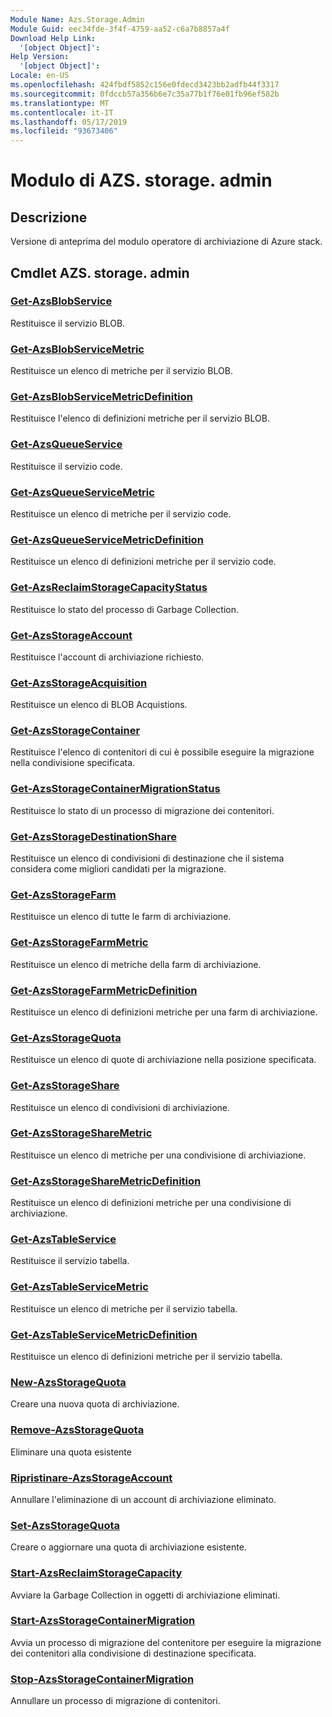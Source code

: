 ```yaml
---
Module Name: Azs.Storage.Admin
Module Guid: eec34fde-3f4f-4759-aa52-c6a7b8857a4f
Download Help Link:
  '[object Object]': 
Help Version:
  '[object Object]': 
Locale: en-US
ms.openlocfilehash: 424fbdf5852c156e0fdecd3423bb2adfb44f3317
ms.sourcegitcommit: 0fdccb57a356b6e7c35a77b1f76e01fb96ef582b
ms.translationtype: MT
ms.contentlocale: it-IT
ms.lasthandoff: 05/17/2019
ms.locfileid: "93673406"
---
```

# Modulo di AZS. storage. admin
## Descrizione
Versione di anteprima del modulo operatore di archiviazione di Azure stack.

## Cmdlet AZS. storage. admin
### [Get-AzsBlobService](Get-AzsBlobService.md)
Restituisce il servizio BLOB.

### [Get-AzsBlobServiceMetric](Get-AzsBlobServiceMetric.md)
Restituisce un elenco di metriche per il servizio BLOB.

### [Get-AzsBlobServiceMetricDefinition](Get-AzsBlobServiceMetricDefinition.md)
Restituisce l'elenco di definizioni metriche per il servizio BLOB.

### [Get-AzsQueueService](Get-AzsQueueService.md)
Restituisce il servizio code.

### [Get-AzsQueueServiceMetric](Get-AzsQueueServiceMetric.md)
Restituisce un elenco di metriche per il servizio code.

### [Get-AzsQueueServiceMetricDefinition](Get-AzsQueueServiceMetricDefinition.md)
Restituisce un elenco di definizioni metriche per il servizio code.

### [Get-AzsReclaimStorageCapacityStatus](Get-AzsReclaimStorageCapacityStatus.md)
Restituisce lo stato del processo di Garbage Collection.

### [Get-AzsStorageAccount](Get-AzsStorageAccount.md)
Restituisce l'account di archiviazione richiesto.

### [Get-AzsStorageAcquisition](Get-AzsStorageAcquisition.md)
Restituisce un elenco di BLOB Acquistions.

### [Get-AzsStorageContainer](Get-AzsStorageContainer.md)
Restituisce l'elenco di contenitori di cui è possibile eseguire la migrazione nella condivisione specificata.

### [Get-AzsStorageContainerMigrationStatus](Get-AzsStorageContainerMigrationStatus.md)
Restituisce lo stato di un processo di migrazione dei contenitori.

### [Get-AzsStorageDestinationShare](Get-AzsStorageDestinationShare.md)
Restituisce un elenco di condivisioni di destinazione che il sistema considera come migliori candidati per la migrazione.

### [Get-AzsStorageFarm](Get-AzsStorageFarm.md)
Restituisce un elenco di tutte le farm di archiviazione.

### [Get-AzsStorageFarmMetric](Get-AzsStorageFarmMetric.md)
Restituisce un elenco di metriche della farm di archiviazione.

### [Get-AzsStorageFarmMetricDefinition](Get-AzsStorageFarmMetricDefinition.md)
Restituisce un elenco di definizioni metriche per una farm di archiviazione.

### [Get-AzsStorageQuota](Get-AzsStorageQuota.md)
Restituisce un elenco di quote di archiviazione nella posizione specificata.

### [Get-AzsStorageShare](Get-AzsStorageShare.md)
Restituisce un elenco di condivisioni di archiviazione.

### [Get-AzsStorageShareMetric](Get-AzsStorageShareMetric.md)
Restituisce un elenco di metriche per una condivisione di archiviazione.

### [Get-AzsStorageShareMetricDefinition](Get-AzsStorageShareMetricDefinition.md)
Restituisce un elenco di definizioni metriche per una condivisione di archiviazione.

### [Get-AzsTableService](Get-AzsTableService.md)
Restituisce il servizio tabella.

### [Get-AzsTableServiceMetric](Get-AzsTableServiceMetric.md)
Restituisce un elenco di metriche per il servizio tabella.

### [Get-AzsTableServiceMetricDefinition](Get-AzsTableServiceMetricDefinition.md)
Restituisce un elenco di definizioni metriche per il servizio tabella.

### [New-AzsStorageQuota](New-AzsStorageQuota.md)
Creare una nuova quota di archiviazione.

### [Remove-AzsStorageQuota](Remove-AzsStorageQuota.md)
Eliminare una quota esistente

### [Ripristinare-AzsStorageAccount](Restore-AzsStorageAccount.md)
Annullare l'eliminazione di un account di archiviazione eliminato.

### [Set-AzsStorageQuota](Set-AzsStorageQuota.md)
Creare o aggiornare una quota di archiviazione esistente.

### [Start-AzsReclaimStorageCapacity](Start-AzsReclaimStorageCapacity.md)
Avviare la Garbage Collection in oggetti di archiviazione eliminati.

### [Start-AzsStorageContainerMigration](Start-AzsStorageContainerMigration.md)
Avvia un processo di migrazione del contenitore per eseguire la migrazione dei contenitori alla condivisione di destinazione specificata.

### [Stop-AzsStorageContainerMigration](Stop-AzsStorageContainerMigration.md)
Annullare un processo di migrazione di contenitori.

